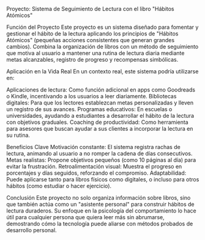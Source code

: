 Proyecto: Sistema de Seguimiento de Lectura con el libro "Hábitos Atómicos"

Función del Proyecto
Este proyecto es un sistema diseñado para fomentar y gestionar el hábito de la lectura aplicando los principios de "Hábitos Atómicos" (pequeñas acciones consistentes que generan grandes cambios).
Combina la organización de libros con un método de seguimiento que motiva al usuario a mantener una rutina de lectura diaria mediante metas alcanzables, registro de progreso y recompensas simbólicas.

Aplicación en la Vida Real
En un contexto real, este sistema podría utilizarse en:

Aplicaciones de lectura: Como función adicional en apps como Goodreads o Kindle, incentivando a los usuarios a leer diariamente.
Bibliotecas digitales: Para que los lectores establezcan metas personalizadas y lleven un registro de sus avances.
Programas educativos: En escuelas o universidades, ayudando a estudiantes a desarrollar el hábito de la lectura con objetivos graduales.
Coaching de productividad: Como herramienta para asesores que buscan ayudar a sus clientes a incorporar la lectura en su rutina.

Beneficios Clave
Motivación constante: El sistema registra rachas de lectura, animando al usuario a no romper la cadena de días consecutivos.
Metas realistas: Propone objetivos pequeños (como 10 páginas al día) para evitar la frustración.
Retroalimentación visual: Muestra el progreso en porcentajes y días seguidos, reforzando el compromiso.
Adaptabilidad: Puede aplicarse tanto para libros físicos como digitales, o incluso para otros hábitos (como estudiar o hacer ejercicio).

Conclusión
Este proyecto no solo organiza información sobre libros, sino que también actúa como un "asistente personal" para construir hábitos de lectura duraderos.
Su enfoque en la psicología del comportamiento lo hace útil para cualquier persona que quiera leer más sin abrumarse, demostrando cómo la tecnología puede aliarse con métodos probados de desarrollo personal.

